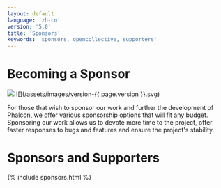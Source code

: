 ```yaml
---
layout: default
language: 'zh-cn'
version: '5.0'
title: 'Sponsors'
keywords: 'sponsors, opencollective, supporters'
---
```


# Becoming a Sponsor
![](/assets/images/document-status-stable-success.svg) ![](/assets/images/version-{{ page.version }}.svg)

For those that wish to sponsor our work and further the development of Phalcon, we offer various sponsorship options that will fit any budget. Sponsoring our work allows us to devote more time to the project, offer faster responses to bugs and features and ensure the project's stability.

# Sponsors and Supporters

{% include sponsors.html %}

